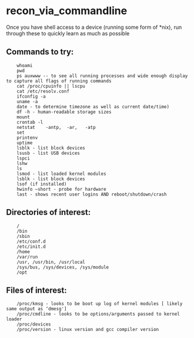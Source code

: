 # recon\_via\_commandline

Once you have shell access to a device \(running some form of \*nix\), run through these to quickly learn as much as possible

## Commands to try:

```text
    whoami
    pwd
    ps auxwww -- to see all running processes and wide enough display to capture all flags of running commands
    cat /proc/cpuinfo || lscpu
    cat /etc/resolv.conf
    ifconfig -a
    uname -a
    date - to determine timezone as well as current date/time)
    df -h - human-readable storage sizes 
    mount
    crontab -l
    netstat    -antp,  -ar,   -atp
    set
    printenv
    uptime
    lsblk - list block devices
    lsusb - list USB devices
    lspci
    lshw
    ls
    lsmod - list loaded kernel modules
    lsblk - list block devices
    lsof (if installed)
    hwinfo —short - probe for hardware
    last - shows recent user logins AND reboot/shutdown/crash
```

## Directories of interest:

```text
    /
    /bin
    /sbin
    /etc/conf.d
    /etc/init.d
    /home
    /var/run
    /usr, /usr/bin, /usr/local
    /sys/bus, /sys/devices, /sys/module
    /opt
```

## Files of interest:

```text
    /proc/kmsg - looks to be boot up log of kernel modules [ likely same output as ‘dmesg']
    /proc/cmdline - looks to be options/arguments passed to kernel loader
    /proc/devices
    /proc/version - linux version and gcc compiler version
```

